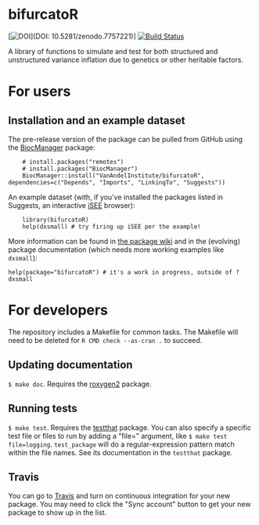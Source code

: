 # bifurcatoR

[![DOI](https://zenodo.org/badge/493282641.svg)](DOI: 10.5281/zenodo.7757221)]
[![Build Status](https://travis-ci.org/VanAndelInstitute/bifurcatoR.png?branch=master)](https://travis-ci.org/VanAndelInstitute/bifurcatoR)

A library of functions to simulate and test for both structured and unstructured variance inflation due to genetics or other heritable factors.

# For users 

## Installation and an example dataset

The pre-release version of the package can be pulled from GitHub using the [BiocManager](https://cran.r-project.org/package=BiocManager") package:

```
    # install.packages("remotes")
    # install.packages("BiocManager")
    BiocManager::install("VanAndelInstitute/bifurcatoR", dependencies=c("Depends", "Imports", "LinkingTo", "Suggests"))
```

An example dataset (with, if you've installed the packages listed in Suggests, an interactive [iSEE](https://bioconductor.org/packages/iSEE) browser): 

```
    library(bifurcatoR)
    help(dxsmall) # try firing up iSEE per the example!
```

More information can be found in [the package wiki](https://github.com/VanAndelInstitute/bifurcatoR/wiki/Testing-for-variance-effects-when-the-causal-genotype-is-unclear) and in the (evolving) package documentation (which needs more working examples like `dxsmall`):

```
help(package="bifurcatoR") # it's a work in progress, outside of ?dxsmall
```

# For developers

The repository includes a Makefile for common tasks. The Makefile will need to be deleted for `R CMD check --as-cran .` to succeed. 

## Updating documentation

`$ make doc`. Requires the [roxygen2](https://github.com/klutometis/roxygen) package.

## Running tests

`$ make test`. Requires the [testthat](https://github.com/hadley/testthat) package. You can also specify a specific test file or files to run by adding a "file=" argument, like `$ make test file=logging`. `test_package` will do a regular-expression pattern match within the file names. See its documentation in the `testthat` package.

## Travis

You can go to [Travis](https://travis-ci.org/profile/VanAndelInstitute) and turn on continuous integration for your new package. You may need to click the "Sync account" button to get your new package to show up in the list.
